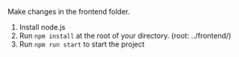 Make changes in the frontend folder. 

1. Install node.js
2. Run `npm install` at the root of your directory. (root: ../frontend/)
3. Run `npm run start` to start the project
